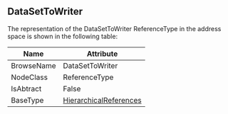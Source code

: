<!-- objecttype -->
## DataSetToWriter
  
The representation of the DataSetToWriter ReferenceType in the address space is shown in the following table:  

|Name|Attribute|
|---|---|
|BrowseName|DataSetToWriter|
|NodeClass|ReferenceType|
|IsAbtract|False|
|BaseType|[HierarchicalReferences](../../../Part3/ReferenceTypes/HierarchicalReferences/readme.md)|

